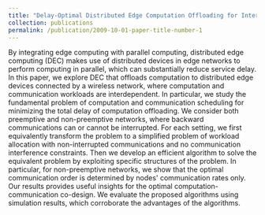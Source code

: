 ```yaml
---
title: "Delay-Optimal Distributed Edge Computation Offloading for Interdependent Computation and Communication Workloads"
collection: publications
permalink: /publication/2009-10-01-paper-title-number-1
---
```


By integrating edge computing with parallel computing, distributed edge computing (DEC) makes use of distributed devices in edge networks to perform computing in parallel, which can substantially reduce service delay. 
In this paper, we explore DEC that offloads computation to distributed edge devices connected by a wireless network, where computation and communication workloads are interdependent. 
In particular, we study the fundamental problem of computation and communication scheduling for minimizing the total delay of computation offloading. 
We consider both preemptive and non-preemptive networks, where backward communications can or cannot be interrupted. 
For each setting, we first equivalently transform the problem to a simplified problem of workload allocation with non-interrupted communications and no communication interference constraints. 
Then we develop an efficient algorithm to solve the equivalent problem by exploiting specific structures of the problem. 
In particular, for non-preemptive networks, we show that the optimal communication order is determined by nodes' communication rates only. 
Our results provides useful insights for the optimal computation-communication co-design. 
We evaluate the proposed algorithms using simulation results, which corroborate the advantages of the algorithms.




